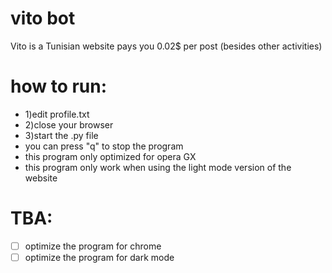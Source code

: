 # vito bot
Vito is a Tunisian website pays you 0.02$ per post (besides other activities)
# how to run:
- 1)edit profile.txt 
- 2)close your browser
- 3)start the .py file
- you can press "q" to stop the program 
- this program only optimized for opera GX 
- this program only work when using the light mode version of the website 
# TBA:
- [ ] optimize the program for chrome
- [ ] optimize the program for dark mode
